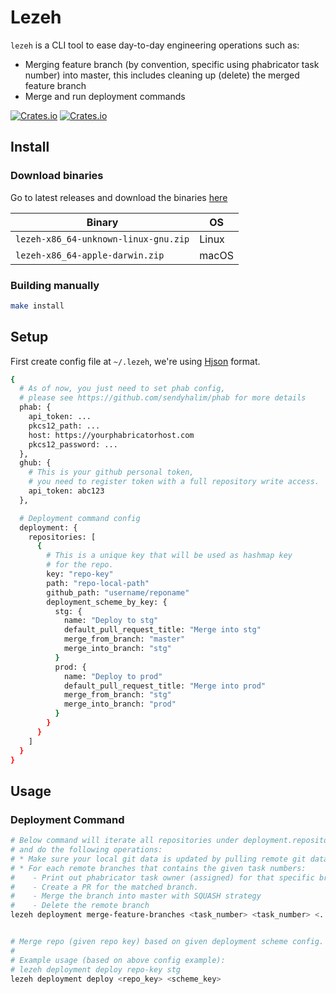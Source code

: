 # Lezeh
`lezeh` is a CLI tool to ease day-to-day engineering operations such as:
* Merging feature branch (by convention, specific using phabricator task number) into master,
  this includes cleaning up (delete) the merged feature branch
* Merge and run deployment commands

[![Crates.io](https://img.shields.io/crates/v/lezeh)](https://crates.io/crates/lezeh)
[![Crates.io](https://img.shields.io/crates/l/lezeh)](./license)


## Install
### Download binaries
Go to latest releases and download the binaries [here](https://github.com/sendyhalim/lezeh/releases/latest)

| Binary                               | OS    |
| ------------------------------------ | ----- |
| `lezeh-x86_64-unknown-linux-gnu.zip` | Linux |
| `lezeh-x86_64-apple-darwin.zip`      | macOS |

### Building manually
```bash
make install
```


## Setup
First create config file at `~/.lezeh`, we're using [Hjson](https://hjson.github.io/) format.

```bash
{
  # As of now, you just need to set phab config,
  # please see https://github.com/sendyhalim/phab for more details
  phab: {
    api_token: ...
    pkcs12_path: ...
    host: https://yourphabricatorhost.com
    pkcs12_password: ...
  },
  ghub: {
    # This is your github personal token,
    # you need to register token with a full repository write access.
    api_token: abc123
  },

  # Deployment command config
  deployment: {
    repositories: [
      {
        # This is a unique key that will be used as hashmap key
        # for the repo.
        key: "repo-key"
        path: "repo-local-path"
        github_path: "username/reponame"
        deployment_scheme_by_key: {
          stg: {
            name: "Deploy to stg"
            default_pull_request_title: "Merge into stg"
            merge_from_branch: "master"
            merge_into_branch: "stg"
          }
          prod: {
            name: "Deploy to prod"
            default_pull_request_title: "Merge into prod"
            merge_from_branch: "stg"
            merge_into_branch: "prod"
          }
        }
      }
    ]
  }
}
```


## Usage
### Deployment Command

```bash
# Below command will iterate all repositories under deployment.repositories config
# and do the following operations:
# * Make sure your local git data is updated by pulling remote git data from GH.
# * For each remote branches that contains the given task numbers:
#    - Print out phabricator task owner (assigned) for that specific branch.
#    - Create a PR for the matched branch.
#    - Merge the branch into master with SQUASH strategy
#    - Delete the remote branch
lezeh deployment merge-feature-branches <task_number> <task_number> <...>


# Merge repo (given repo key) based on given deployment scheme config.
#
# Example usage (based on above config example):
# lezeh deployment deploy repo-key stg
lezeh deployment deploy <repo_key> <scheme_key>
```
